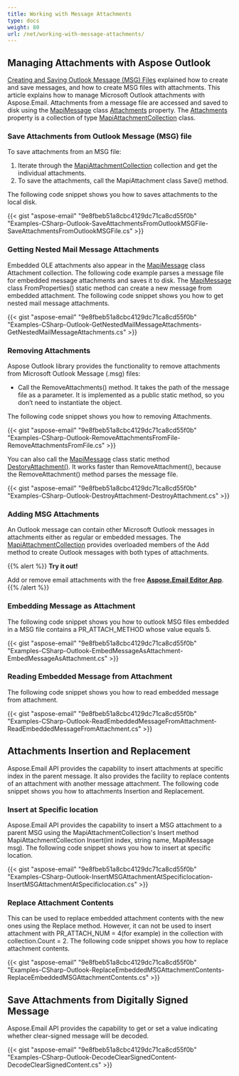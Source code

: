 ```yaml
---
title: Working with Message Attachments
type: docs
weight: 80
url: /net/working-with-message-attachments/
---
```



## **Managing Attachments with Aspose Outlook**
[Creating and Saving Outlook Message (MSG) Files](/email/net/managing-message-files-with-aspose-email-outlook/) explained how to create and save messages, and how to create MSG files with attachments. This article explains how to manage Microsoft Outlook attachments with Aspose.Email. Attachments from a message file are accessed and saved to disk using the [MapiMessage](https://apireference.aspose.com/error/404?path=email/net/aspose.email.outlook/mapimessage) class [Attachments](https://apireference.aspose.com/error/404?path=email/net/aspose.email.outlook/mapimessageitembase/properties/attachments) property. The [Attachments](https://apireference.aspose.com/error/404?path=email/net/aspose.email.outlook/mapimessageitembase/properties/attachments) property is a collection of type [MapiAttachmentCollection](https://apireference.aspose.com/error/404?path=email/net/aspose.email.outlook/mapiattachmentcollection) class.
### **Save Attachments from Outlook Message (MSG) file**
To save attachments from an MSG file:

1. Iterate through the [MapiAttachmentCollection](https://apireference.aspose.com/error/404?path=email/net/aspose.email.outlook/mapiattachmentcollection) collection and get the individual attachments.
1. To save the attachments, call the MapiAttachment class Save() method.

The following code snippet shows you how to saves attachments to the local disk.



{{< gist "aspose-email" "9e8fbeb51a8cbc4129dc71ca8cd55f0b" "Examples-CSharp-Outlook-SaveAttachmentsFromOutlookMSGFile-SaveAttachmentsFromOutlookMSGFile.cs" >}}
### **Getting Nested Mail Message Attachments**
Embedded OLE attachments also appear in the [MapiMessage](https://apireference.aspose.com/error/404?path=email/net/aspose.email.outlook/mapimessage) class Attachment collection. The following code example parses a message file for embedded message attachments and saves it to disk. The [MapiMessage](https://apireference.aspose.com/error/404?path=email/net/aspose.email.outlook/mapimessage) class FromProperties() static method can create a new message from embedded attachment. The following code snippet shows you how to get nested mail message attachments.



{{< gist "aspose-email" "9e8fbeb51a8cbc4129dc71ca8cd55f0b" "Examples-CSharp-Outlook-GetNestedMailMessageAttachments-GetNestedMailMessageAttachments.cs" >}}
### **Removing Attachments**
Aspose Outlook library provides the functionality to remove attachments from Microsoft Outlook Message (.msg) files:

- Call the RemoveAttachments() method. It takes the path of the message file as a parameter. It is implemented as a public static method, so you don’t need to instantiate the object.

The following code snippet shows you how to removing Attachments.



{{< gist "aspose-email" "9e8fbeb51a8cbc4129dc71ca8cd55f0b" "Examples-CSharp-Outlook-RemoveAttachmentsFromFile-RemoveAttachmentsFromFile.cs" >}}



You can also call the [MapiMessage](https://apireference.aspose.com/error/404?path=email/net/aspose.email.outlook/mapimessage) class static method [DestoryAttachment()](https://apireference.aspose.com/error/404?path=email/net/aspose.email.outlook/mapimessage/methods/destroyattachments). It works faster than RemoveAttachment(), because the RemoveAttachment() method parses the message file.



{{< gist "aspose-email" "9e8fbeb51a8cbc4129dc71ca8cd55f0b" "Examples-CSharp-Outlook-DestroyAttachment-DestroyAttachment.cs" >}}
### **Adding MSG Attachments**
An Outlook message can contain other Microsoft Outlook messages in attachments either as regular or embedded messages. The [MapiAttachmentCollection](https://apireference.aspose.com/error/404?path=email/net/aspose.email.outlook/mapiattachmentcollection) provides overloaded members of the Add method to create Outlook messages with both types of attachments.

{{% alert %}}
**Try it out!**

Add or remove email attachments with the free [**Aspose.Email Editor App**](https://products.aspose.app/email/editor).
{{% /alert %}}

### **Embedding Message as Attachment**
The following code snippet shows you how to outlook MSG files embedded in a MSG file contains a PR_ATTACH_METHOD whose value equals 5.



{{< gist "aspose-email" "9e8fbeb51a8cbc4129dc71ca8cd55f0b" "Examples-CSharp-Outlook-EmbedMessageAsAttachment-EmbedMessageAsAttachment.cs" >}}
### **Reading Embedded Message from Attachment**
The following code snippet shows you how to read embedded message from attachment.



{{< gist "aspose-email" "9e8fbeb51a8cbc4129dc71ca8cd55f0b" "Examples-CSharp-Outlook-ReadEmbeddedMessageFromAttachment-ReadEmbeddedMessageFromAttachment.cs" >}}
## **Attachments Insertion and Replacement**
Aspose.Email API provides the capability to insert attachments at specific index in the parent message. It also provides the facility to replace contents of an attachment with another message attachment. The following code snippet shows you how to attachments Insertion and Replacement.
### **Insert at Specific location**
Aspose.Email API provides the capability to insert a MSG attachment to a parent MSG using the MapiAttachmentCollection's Insert method MapiAttachmentCollection Insert(int index, string name, MapiMessage msg). The following code snippet shows you how to insert at specific location.



{{< gist "aspose-email" "9e8fbeb51a8cbc4129dc71ca8cd55f0b" "Examples-CSharp-Outlook-InsertMSGAttachmentAtSpecificlocation-InsertMSGAttachmentAtSpecificlocation.cs" >}}
### **Replace Attachment Contents**
This can be used to replace embedded attachment contents with the new ones using the Replace method. However, it can not be used to insert attachment with PR_ATTACH_NUM = 4(for example) in the collection with collection.Count = 2. The following code snippet shows you how to replace attachment contents.



{{< gist "aspose-email" "9e8fbeb51a8cbc4129dc71ca8cd55f0b" "Examples-CSharp-Outlook-ReplaceEmbeddedMSGAttachmentContents-ReplaceEmbeddedMSGAttachmentContents.cs" >}}
## **Save Attachments from Digitally Signed Message**
Aspose.Email API provides the capability to get or set a value indicating whether clear-signed message will be decoded. 

{{< gist "aspose-email" "9e8fbeb51a8cbc4129dc71ca8cd55f0b" "Examples-CSharp-Outlook-DecodeClearSignedContent-DecodeClearSignedContent.cs" >}}
